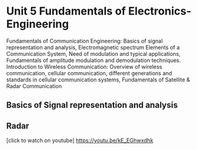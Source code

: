 # Unit 5 Fundamentals of Electronics-Engineering
Fundamentals of Communication Engineering: Basics of signal representation and
analysis, Electromagnetic spectrum Elements of a Communication System, Need of
modulation and typical applications, Fundamentals of amplitude modulation and
demodulation techniques.
Introduction to Wireless Communication: Overview of wireless communication,
cellular communication, different generations and standards in cellular communication
systems, Fundamentals of Satellite & Radar Communication
## Basics of Signal representation and analysis


## Radar
[click to watch on youtube]
https://youtu.be/kE_EGhwxdhk



